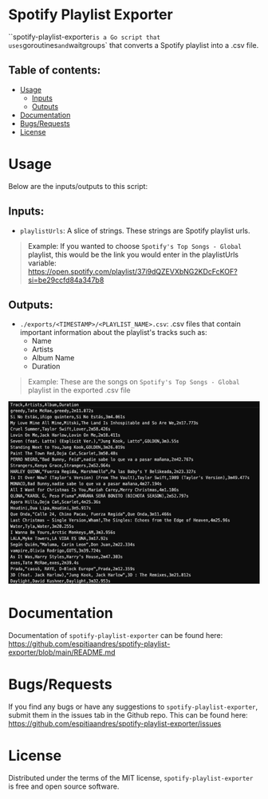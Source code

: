 # Spotify Playlist Exporter

``spotify-playlist-exporter` is a Go script that uses `goroutines` and `waitgroups` that converts a Spotify playlist into a .csv file.

## Table of contents:

- [Usage](#usage)
  - [Inputs](#inputs)
  - [Outputs](#outputs)
- [Documentation](#documentation)
- [Bugs/Requests](#bugs_requests)
- [License](#license)

<a name="usage"/>

# Usage

Below are the inputs/outputs to this script:

<a name="inputs"/>

## Inputs:

- `playlistUrls`: A slice of strings. These strings are Spotify playlist urls.

> Example: If you wanted to choose `Spotify's Top Songs - Global` playlist, this would be the link you would enter in the playlistUrls variable: https://open.spotify.com/playlist/37i9dQZEVXbNG2KDcFcKOF?si=be29ccfd84a347b8

<a name="outputs"/>

## Outputs:

- `./exports/<TIMESTAMP>/<PLAYLIST_NAME>.csv`: .csv files that contain important information about the playlist's tracks such as:
  - Name
  - Artists
  - Album Name
  - Duration

> Example: These are the songs on `Spotify's Top Songs - Global` playlist in the exported .csv file

![Screenshot](./assets/example_csv_file.png)

<a name="documentation"/>

# Documentation

Documentation of `spotify-playlist-exporter` can be found here: https://github.com/espitiaandres/spotify-playlist-exporter/blob/main/README.md

<a name="bugs_requests"/>

# Bugs/Requests

If you find any bugs or have any suggestions to `spotify-playlist-exporter`, submit them in the issues tab in the Github repo. This can be found here: https://github.com/espitiaandres/spotify-playlist-exporter/issues

<a name="license"/>

# License

Distributed under the terms of the MIT license, `spotify-playlist-exporter` is free and open source software.
